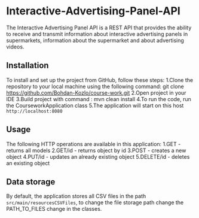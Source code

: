# Interactive-Advertising-Panel-API

The Interactive Advertising Panel API is a REST API that provides the ability to receive and transmit information about interactive advertising panels in supermarkets, information about the supermarket and about advertising videos.

## Installation

To install and set up the project from GitHub, follow these steps:
1.Clone the repository to your local machine using the following command:
git clone https://github.com/Bohdan-Kozlo/course-work.git
2.Open project in your IDE
3.Build project with command : mvn clean install
4.To run the code, run the CourseworkApplication class
5.The application will start on this host `http://localhost:8080`

## Usage

The following HTTP operations are available in this application:
1.GET - returns all models
2.GET/id - returns object by id
3.POST - creates a new object
4.PUT/id - updates an already existing object
5.DELETE/id - deletes an existing object

## Data storage
By default, the application stores all CSV files in the path `src/main/resourcesCSVFiles`, to change the file storage path change the PATH_TO_FILES change in the classes.
